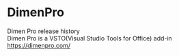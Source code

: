 # DimenPro
Dimen Pro release history  
Dimen Pro is a VSTO(Visual Studio Tools for Office) add-in  
https://dimenpro.com/
